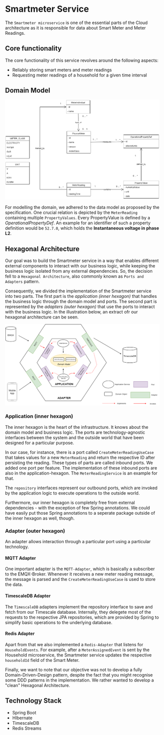 # Smartmeter Service

The `Smartmeter microservice` is one of the essential parts of the Cloud architecture as it is responsible for data about Smart Meter and Meter Readings.

## Core functionality

The core functionality of this service revolves around the following aspects:

- Reliably storing smart meters and meter readings
- Requesting meter readings of a household for a given time interval

## Domain Model

![domain_model](../images/Domain_Model.png)

For modelling the domain, we adhered to the data model as proposed by the specification. One crucial relation is depicted by the `MeterReading` containing multiple `PropertyValues`. Every PropertyValue is defined by a _OperationalPropertyDef_. An example for an identifier of such a property definition would be `52.7.0`, which holds the **Instantaneous voltage in phase L2**.

## Hexagonal Architecture

Our goal was to build the Smartmeter service in a way that enables different external components to interact with our business logic, while keeping the business logic isolated from any external dependencies. So, the decision fell to a `Hexagonal Architecture`, also commonly known as `Ports and Adapters` pattern.

Consequently, we divided the implementation of the Smartmeter service into two parts. The first part is the _application (inner hexagon)_ that handles the business logic through the domain model and ports. The second part is represented by the _adapters (outer hexagon)_ that use the ports to interact with the business logic. In the illustration below, an extract ofr our hexagonal architecture can be seen.

![smartmeter_service_architecture](../images/Smartmeter_Service_Architecture.png)

### Application (inner hexagon)

The inner hexagon is the heart of the infrastructure. It knows about the domain model and business logic. The ports are technology-agnostic interfaces between the system and the outside world that have been designed for a particular purpose.

In our case, for instance, there is a port called `CreateMeterReadingUseCase` that takes values for a new `MeterReading` and return the respective ID after persisting the reading. These types of parts are called inbound ports. We added one port per feature. The implementation of these inbound ports are also in the application-hexagon. The `MeterReadingService` is an example for that.

The `repository` interfaces represent our outbound ports, which are invoked by the application logic to execute operations to the outside world.

Furthermore, our inner hexagon is completely free from external dependencies - with the exception of few Spring annotations. We could have easily put those Spring annotations to a seperate package outside of the inner hexagon as well, though.

### Adapter (outer hexagon)

An adapter allows interaction through a particular port using a particular technology.

#### MQTT Adapter

One important adapter is the `MQTT-Adapter`, which is basically a subscriber to the EMQX-Broker. Whenever it receives a new meter reading message, the message is parsed and the `CreateMeterReadingUseCase` is used to store the data.

#### TimescaleDB Adapter

The `TimescaleDB` adapters implement the repository interface to save and fetch from our Timescale database. Internally, they delegete most of the requests to the respective JPA repositories, which are provided by Spring to simplify basic operations to the underlying database.

#### Redis Adapter

Apart from that we also implemented a `Redis-Adapter` that listens for `HouseholdEvents`. For example, after a `MeterAssignedEvent` is sent by the Household microservice, the Smartmeter service updates the respective `householdId` field of the Smart Meter.

Finally, we want to note that our objective was not to develop a fully Domain-Driven-Design pattern, despite the fact that you might recognise some DDD patterns in the implementation. We rather wanted to develop a "clean" Hexagonal Architecture.

## Technology Stack

- Spring Boot
- HIbernate
- TimescaleDB
- Redis Streams
